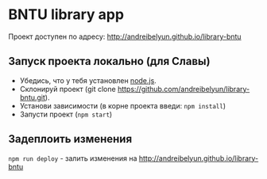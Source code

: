 # BNTU library app

Проект доступен по адресу: http://andreibelyun.github.io/library-bntu

## Запуск проекта локально (для Славы)

- Убедись, что у тебя установлен [node.js](https://nodejs.org/en/).
- Склонируй проект (git clone https://github.com/andreibelyun/library-bntu.git).
- Установи зависимости (в корне проекта введи: `npm install`)
- Запусти проект (`npm start`)


## Задеплоить изменения

`npm run deploy` - залить изменения на http://andreibelyun.github.io/library-bntu